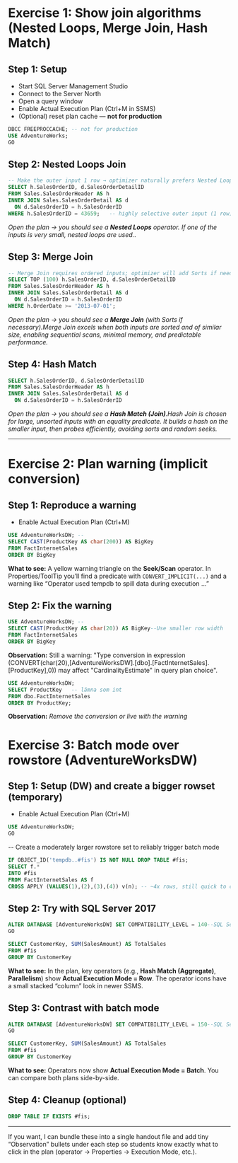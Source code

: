 # Exercise 1: Show join algorithms (Nested Loops, Merge Join, Hash Match)

## Step 1: Setup

* Start SQL Server Management Studio
* Connect to the Server North 
* Open a query window
* Enable Actual Execution Plan (Ctrl+M in SSMS)
* (Optional) reset plan cache — **not for production**

```sql
DBCC FREEPROCCACHE; -- not for production
USE AdventureWorks;
GO
```

## Step 2: Nested Loops Join 

```sql
-- Make the outer input 1 row → optimizer naturally prefers Nested Loops
SELECT h.SalesOrderID, d.SalesOrderDetailID
FROM Sales.SalesOrderHeader AS h
INNER JOIN Sales.SalesOrderDetail AS d
  ON d.SalesOrderID = h.SalesOrderID
WHERE h.SalesOrderID = 43659;   -- highly selective outer input (1 row)
```

*Open the plan → you should see a **Nested Loops** operator. If one of the inputs is very small, nested loops are used.*. 

## Step 3: Merge Join 

```sql
-- Merge Join requires ordered inputs; optimizer will add Sorts if needed
SELECT TOP (100) h.SalesOrderID, d.SalesOrderDetailID
FROM Sales.SalesOrderHeader AS h
INNER JOIN Sales.SalesOrderDetail AS d
  ON d.SalesOrderID = h.SalesOrderID
WHERE h.OrderDate >= '2013-07-01';
```

*Open the plan → you should see a **Merge Join** (with Sorts if necessary).Merge Join excels when both inputs are sorted and of similar size, enabling sequential scans, minimal memory, and predictable performance.*


## Step 4: Hash Match 

```sql
SELECT h.SalesOrderID, d.SalesOrderDetailID
FROM Sales.SalesOrderHeader AS h
INNER JOIN Sales.SalesOrderDetail AS d
  ON d.SalesOrderID = h.SalesOrderID
```

*Open the plan → you should see a **Hash Match (Join)**.Hash Join is chosen for large, unsorted inputs with an equality predicate. It builds a hash on the smaller input, then probes efficiently, avoiding sorts and random seeks.*

---

# Exercise 2: Plan warning (implicit conversion)

## Step 1: Reproduce a warning

* Enable Actual Execution Plan (Ctrl+M)

```sql
USE AdventureWorksDW; -- 
SELECT CAST(ProductKey AS char(200)) AS BigKey
FROM FactInternetSales
ORDER BY BigKey

```

**What to see:**
A yellow warning triangle on the **Seek/Scan** operator. In Properties/ToolTip you’ll find a predicate with `CONVERT_IMPLICIT(...)` and a warning like “Operator used tempdb to spill data during execution ...”

## Step 2: Fix the warning

```sql
USE AdventureWorksDW; -- 
SELECT CAST(ProductKey AS char(20)) AS BigKey--Use smaller row width
FROM FactInternetSales
ORDER BY BigKey
```

**Observation:** Still a warning: "Type conversion in expression (CONVERT(char(20),[AdventureWorksDW].[dbo].[FactInternetSales].[ProductKey],0)) may affect "CardinalityEstimate" in query plan choice".

```sql
USE AdventureWorksDW;
SELECT ProductKey   -- lämna som int
FROM dbo.FactInternetSales
ORDER BY ProductKey;
```
**Observation:** *Remove the conversion or live with the warning*


# Exercise 3: Batch mode over rowstore (AdventureWorksDW)

## Step 1: Setup (DW) and create a bigger rowset (temporary)

* Enable Actual Execution Plan (Ctrl+M)


```sql
USE AdventureWorksDW;
GO
```

-- Create a moderately larger rowstore set to reliably trigger batch mode
```sql
IF OBJECT_ID('tempdb..#fis') IS NOT NULL DROP TABLE #fis;
SELECT f.*
INTO #fis
FROM FactInternetSales AS f
CROSS APPLY (VALUES(1),(2),(3),(4)) v(n); -- ~4x rows, still quick to create
```

## Step 2: Try with SQL Server 2017

```sql
ALTER DATABASE [AdventureWorksDW] SET COMPATIBILITY_LEVEL = 140--SQL Server 2017
GO

SELECT CustomerKey, SUM(SalesAmount) AS TotalSales
FROM #fis
GROUP BY CustomerKey
```

**What to see:**
In the plan, key operators (e.g., **Hash Match (Aggregate)**, **Parallelism**) show **Actual Execution Mode = Row**. The operator icons have a small stacked “column” look in newer SSMS.

## Step 3: Contrast with batch mode


```sql
ALTER DATABASE [AdventureWorksDW] SET COMPATIBILITY_LEVEL = 150--SQL Server 2019
GO

SELECT CustomerKey, SUM(SalesAmount) AS TotalSales
FROM #fis
GROUP BY CustomerKey
```


**What to see:**
Operators now show **Actual Execution Mode = Batch**. You can compare both plans side-by-side.

## Step 4: Cleanup (optional)

```sql
DROP TABLE IF EXISTS #fis;
```

---

If you want, I can bundle these into a single handout file and add tiny “Observation” bullets under each step so students know exactly what to click in the plan (operator → Properties → Execution Mode, etc.).

